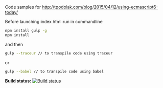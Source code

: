 Code samples for
http://tpodolak.com/blog/2015/04/12/using-ecmascript6-today/

Before launching index.html run in commandline

```bash
npm install gulp -g
npm install
```
and then
```bash
gulp --traceur // to transpile code using traceur
```
or
```bash
gulp --babel // to transpile code using babel
```

**Build status:** [![Build status](https://ci.appveyor.com/api/projects/status/hlsfd7gr5s8y1q2p?svg=true)](https://ci.appveyor.com/project/tpodolak/blog-g2vbg)
